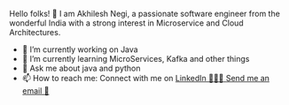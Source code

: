 Hello folks! 👋
I am Akhilesh Negi, a passionate software engineer from the wonderful India with a strong interest in Microservice and Cloud Architectures.

- 🔭 I’m currently working on Java
- 🌱 I’m currently learning MicroServices, Kafka and other things
- 💬 Ask me about java and python
- 📫 How to reach me: 
Connect with me on <a href="https://www.linkedin.com/in/akhilesh-negi-a260a7119/">LinkedIn 👨🏻‍💻 </a>
<a href="akhileshnegi1710@gmail.com">Send me an email 📧</a>


